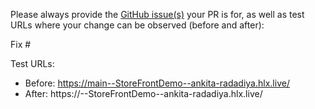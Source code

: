 Please always provide the [GitHub issue(s)](../issues) your PR is for, as well as test URLs where your change can be observed (before and after):

Fix #<gh-issue-id>

Test URLs:
- Before: https://main--StoreFrontDemo--ankita-radadiya.hlx.live/
- After: https://<branch>--StoreFrontDemo--ankita-radadiya.hlx.live/
